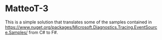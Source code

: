 # MatteoT-3
This is a simple solution that translates some of the samples contained in https://www.nuget.org/packages/Microsoft.Diagnostics.Tracing.EventSource.Samples/ from C# to F#.
